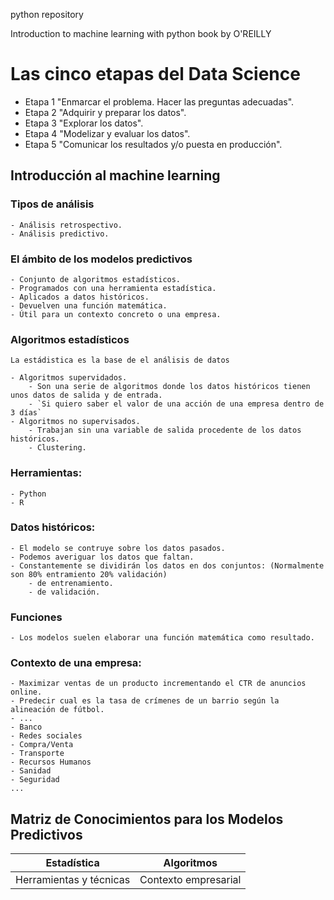 python repository 

Introduction to machine learning with python book by O'REILLY


# Las cinco etapas del Data Science

 - Etapa 1 "Enmarcar el problema. Hacer las preguntas adecuadas".
 - Etapa 2 "Adquirir y preparar los datos".
 - Etapa 3 "Explorar los datos".
 - Etapa 4 "Modelizar y evaluar los datos".
 - Etapa 5 "Comunicar los resultados y/o puesta en producción".

 ## Introducción al machine learning

 ### Tipos de análisis
    - Análisis retrospectivo.
    - Análisis predictivo.

### El ámbito de los modelos predictivos
    - Conjunto de algoritmos estadísticos.
    - Programados con una herramienta estadística.
    - Aplicados a datos históricos.
    - Devuelven una función matemática.
    - Útil para un contexto concreto o una empresa.

### Algoritmos estadísticos
`La estádistica es la base de el análisis de datos`

    - Algoritmos supervidados. 
        - Son una serie de algoritmos donde los datos históricos tienen unos datos de salida y de entrada.
        - `Si quiero saber el valor de una acción de una empresa dentro de 3 días`
    - Algoritmos no supervisados. 
        - Trabajan sin una variable de salida procedente de los datos históricos.
        - Clustering.

### Herramientas:
    - Python
    - R
    
### Datos históricos:
    - El modelo se contruye sobre los datos pasados.
    - Podemos averiguar los datos que faltan.
    - Constantemente se dividirán los datos en dos conjuntos: (Normalmente son 80% entramiento 20% validación)
        - de entrenamiento.
        - de validación.

### Funciones
    - Los modelos suelen elaborar una función matemática como resultado.

### Contexto de una empresa: 
    - Maximizar ventas de un producto incrementando el CTR de anuncios online.
    - Predecir cual es la tasa de crímenes de un barrio según la alineación de fútbol.
    - ...
    - Banco
    - Redes sociales
    - Compra/Venta
    - Transporte
    - Recursos Humanos
    - Sanidad
    - Seguridad
    ...

## Matriz de Conocimientos para los Modelos Predictivos
|       Estadística       	|      Algoritmos      	|
|:-----------------------:	|:--------------------:	|
| Herramientas y técnicas 	| Contexto empresarial 	|





